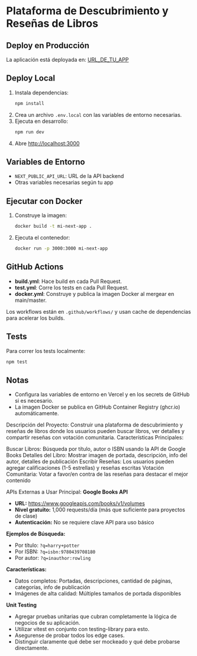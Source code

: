 # Plataforma de Descubrimiento y Reseñas de Libros

## Deploy en Producción

La aplicación está deployada en: [URL_DE_TU_APP](https://tu-app.vercel.app)

## Deploy Local

1. Instala dependencias:
   ```sh
   npm install
   ```
2. Crea un archivo `.env.local` con las variables de entorno necesarias.
3. Ejecuta en desarrollo:
   ```sh
   npm run dev
   ```
4. Abre [http://localhost:3000](http://localhost:3000)

## Variables de Entorno

- `NEXT_PUBLIC_API_URL`: URL de la API backend
- Otras variables necesarias según tu app

## Ejecutar con Docker

1. Construye la imagen:
   ```sh
   docker build -t mi-next-app .
   ```
2. Ejecuta el contenedor:
   ```sh
   docker run -p 3000:3000 mi-next-app
   ```

## GitHub Actions

- **build.yml**: Hace build en cada Pull Request.
- **test.yml**: Corre los tests en cada Pull Request.
- **docker.yml**: Construye y publica la imagen Docker al mergear en main/master.

Los workflows están en `.github/workflows/` y usan cache de dependencias para acelerar los builds.

## Tests

Para correr los tests localmente:
```sh
npm test
```

## Notas
- Configura las variables de entorno en Vercel y en los secrets de GitHub si es necesario.
- La imagen Docker se publica en GitHub Container Registry (ghcr.io) automáticamente.

Descripción del Proyecto:
Construir una plataforma de descubrimiento y reseñas de libros donde los usuarios pueden buscar libros, ver detalles y compartir reseñas con votación comunitaria.
Características Principales:

Buscar Libros: Búsqueda por título, autor o ISBN usando la API de Google Books
Detalles del Libro: Mostrar imagen de portada, descripción, info del autor, detalles de publicación
Escribir Reseñas: Los usuarios pueden agregar calificaciones (1-5 estrellas) y reseñas escritas
Votación Comunitaria: Votar a favor/en contra de las reseñas para destacar el mejor contenido

APIs Externas a Usar
Principal: **Google Books API**

- **URL:** https://www.googleapis.com/books/v1/volumes
- **Nivel gratuito:** 1,000 requests/día (más que suficiente para proyectos de clase)
- **Autenticación:** No se requiere clave API para uso básico

**Ejemplos de Búsqueda:**

- Por título: `?q=harry+potter`
- Por ISBN: `?q=isbn:9780439708180`
- Por autor: `?q=inauthor:rowling`

**Características:**

- Datos completos: Portadas, descripciones, cantidad de páginas, categorías, info de publicación
- Imágenes de alta calidad: Múltiples tamaños de portada disponibles

**Unit Testing**

- Agregar pruebas unitarias que cubran completamente la lógica de negocios de su aplicación.
- Utilizar vitest en conjunto con testing-library para esto.
- Asegurense de probar todos los edge cases.
- Distinguir claramente qué debe ser mockeado y qué debe probarse directamente.
